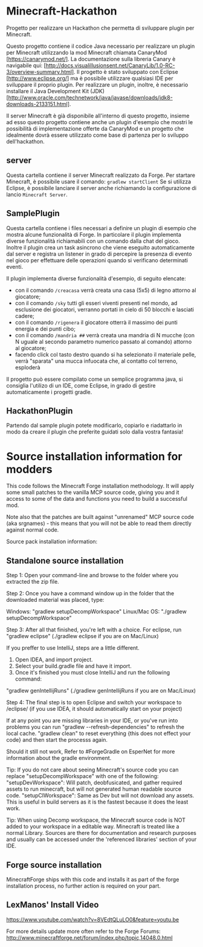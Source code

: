 # Minecraft-Hackathon
Progetto per realizzare un Hackathon che permetta di sviluppare plugin per Minecraft.

Questo progetto contiene il codice Java necessario per realizzare un plugin per Minecraft utilizzando la mod Minecraft chiamata CanaryMod [https://canarymod.net/].
La documentazione sulla libreria Canary è navigabile qui: [http://docs.visualillusionsent.net/CanaryLib/1.0-RC-3/overview-summary.html].
Il progetto &egrave; stato sviluppato con Eclipse [http://www.eclipse.org/] ma &egrave; possibile utilizzare qualsiasi IDE per sviluppare il proprio plugin.
Per realizzare un plugin, inoltre, &egrave; necessario installare il Java Development Kit (JDK) [http://www.oracle.com/technetwork/java/javase/downloads/jdk8-downloads-2133151.html].

Il server Minecraft &egrave; gi&agrave; disponibile all'interno di questo progetto, insieme ad esso questo progetto contiene anche un plugin d'esempio che mostri le possibilit&agrave; di implementazione offerte da CanaryMod e un progetto che idealmente dovr&agrave; essere utilizzato come base di partenza per lo sviluppo dell'hackathon.

## server
Questa cartella contiene il server Minecraft realizzato da Forge. Per startare Minecraft, &egrave; possibile usare il comando:
``
gradlew startClient
``
Se si utilizza Eclipse, &egrave; possibile lanciare il server anche richiamando la configurazione di lancio `Minecraft Server`.

## SamplePlugin
Questa cartella contiene i files necessari a definire un plugin di esempio che mostra alcune funzionalit&agrave; di Forge.
In particolare il plugin implementa diverse funzionalità richiamabili con un comando dalla chat del gioco. Inoltre il plugin crea un task asincrono che viene eseguito automaticamente dal server e registra un listener in grado di percepire la presenza di evento nel gioco per effettuare delle operazioni quando si verificano determinati eventi.

Il plugin implementa diverse funzionalit&agrave; d'esempio, di seguito elencate:
- con il comando `/creacasa` verr&agrave; creata una casa (5x5) di legno attorno al giocatore;
- con il comando `/sky` tutti gli esseri viventi presenti nel mondo, ad esclusione dei giocatori, verranno portati in cielo di 50 blocchi e lasciati cadere;
- con il comando `/rigenera` il giocatore otterr&agrave; il massimo dei punti energia e dei punti cibo;
- con il comando `/mandria ##` verr&agrave; creata una mandria di N mucche (con N uguale al secondo parametro numerico passato al comando) attorno al giocatore;
- facendo click col tasto destro quando si ha selezionato il materiale pelle, verr&agrave; "sparata" una mucca infuocata che, al contatto col terreno, esploder&agrave;

Il progetto pu&ograve; essere compilato come un semplice programma java, si consiglia l'utilizo di un IDE, come Eclipse, in grado di gestire automaticamente i progetti gradle.

## HackathonPlugin
Partendo dal sample plugin potete modificarlo, copiarlo e riadattarlo in modo da creare il plugin che preferite guidati solo dalla vostra fantasia!


# Source installation information for modders

This code follows the Minecraft Forge installation methodology. It will apply
some small patches to the vanilla MCP source code, giving you and it access 
to some of the data and functions you need to build a successful mod.

Note also that the patches are built against "unrenamed" MCP source code (aka
srgnames) - this means that you will not be able to read them directly against
normal code.

Source pack installation information:

## Standalone source installation

Step 1: Open your command-line and browse to the folder where you extracted the zip file.

Step 2: Once you have a command window up in the folder that the downloaded material was placed, type:

Windows: "gradlew setupDecompWorkspace"
Linux/Mac OS: "./gradlew setupDecompWorkspace"

Step 3: After all that finished, you're left with a choice.
For eclipse, run "gradlew eclipse" (./gradlew eclipse if you are on Mac/Linux)

If you preffer to use IntelliJ, steps are a little different.
1. Open IDEA, and import project.
2. Select your build.gradle file and have it import.
3. Once it's finished you must close IntelliJ and run the following command:

"gradlew genIntellijRuns" (./gradlew genIntellijRuns if you are on Mac/Linux)

Step 4: The final step is to open Eclipse and switch your workspace to /eclipse/ (if you use IDEA, it should automatically start on your project)

If at any point you are missing libraries in your IDE, or you've run into problems you can run "gradlew --refresh-dependencies" to refresh the local cache. "gradlew clean" to reset everything {this does not effect your code} and then start the processs again.

Should it still not work, 
Refer to #ForgeGradle on EsperNet for more information about the gradle environment.

Tip:
If you do not care about seeing Minecraft's source code you can replace "setupDecompWorkspace" with one of the following:
"setupDevWorkspace": Will patch, deobfusicated, and gather required assets to run minecraft, but will not generated human readable source code.
"setupCIWorkspace": Same as Dev but will not download any assets. This is useful in build servers as it is the fastest because it does the least work.

Tip:
When using Decomp workspace, the Minecraft source code is NOT added to your workspace in a editable way. Minecraft is treated like a normal Library. Sources are there for documentation and research purposes and usually can be accessed under the 'referenced libraries' section of your IDE.

## Forge source installation
MinecraftForge ships with this code and installs it as part of the forge
installation process, no further action is required on your part.

## LexManos' Install Video
https://www.youtube.com/watch?v=8VEdtQLuLO0&feature=youtu.be

For more details update more often refer to the Forge Forums:
http://www.minecraftforge.net/forum/index.php/topic,14048.0.html
